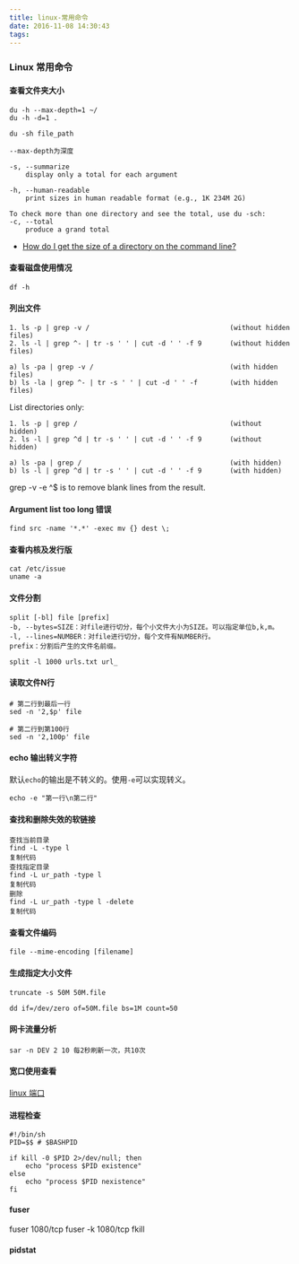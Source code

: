 ```yaml
---
title: linux-常用命令
date: 2016-11-08 14:30:43
tags: 
---
```

### Linux 常用命令

#### 查看文件夹大小
```shell 
du -h --max-depth=1 ~/
du -h -d=1 .

du -sh file_path
```

```shell
--max-depth为深度

-s, --summarize
    display only a total for each argument

-h, --human-readable
    print sizes in human readable format (e.g., 1K 234M 2G)

To check more than one directory and see the total, use du -sch:
-c, --total
    produce a grand total
```

- [How do I get the size of a directory on the command line?](https://unix.stackexchange.com/questions/185764/how-do-i-get-the-size-of-a-directory-on-the-command-line)

#### 查看磁盘使用情况
```shell
df -h
```

#### 列出文件
```shell 
1. ls -p | grep -v /                                   (without hidden files)
2. ls -l | grep ^- | tr -s ' ' | cut -d ' ' -f 9       (without hidden files)

a) ls -pa | grep -v /                                  (with hidden files)
b) ls -la | grep ^- | tr -s ' ' | cut -d ' ' -f        (with hidden files)
```

List directories only:

```shell 
1. ls -p | grep /                                      (without hidden)
2. ls -l | grep ^d | tr -s ' ' | cut -d ' ' -f 9       (without hidden)

a) ls -pa | grep /                                     (with hidden)
b) ls -l | grep ^d | tr -s ' ' | cut -d ' ' -f 9       (with hidden)
```
grep -v -e ^$ is to remove blank lines from the result.

#### Argument list too long 错误
```shell
find src -name '*.*' -exec mv {} dest \;
```

#### 查看内核及发行版
```shell
cat /etc/issue
uname -a
```

#### 文件分割
```shell
split [-bl] file [prefix]  
-b, --bytes=SIZE：对file进行切分，每个小文件大小为SIZE。可以指定单位b,k,m。
-l, --lines=NUMBER：对file进行切分，每个文件有NUMBER行。
prefix：分割后产生的文件名前缀。

split -l 1000 urls.txt url_
```

#### 读取文件N行
```shell
# 第二行到最后一行
sed -n '2,$p' file

# 第二行到第100行
sed -n '2,100p' file
```

#### echo 输出转义字符
默认`echo`的输出是不转义的。使用`-e`可以实现转义。
```shell 
echo -e "第一行\n第二行"
```

#### 查找和删除失效的软链接 
```shell 
查找当前目录
find -L -type l
复制代码
查找指定目录
find -L ur_path -type l
复制代码
删除
find -L ur_path -type l -delete
复制代码
```

#### 查看文件编码
```shell
file --mime-encoding [filename]
```

#### 生成指定大小文件
```shell
truncate -s 50M 50M.file
```

```shell
dd if=/dev/zero of=50M.file bs=1M count=50
```

#### 网卡流量分析
```shell 
sar -n DEV 2 10 每2秒刷新一次，共10次
```

#### 宽口使用查看
[linux 端口](linux-端口.md)

#### 进程检查
```shell
#!/bin/sh
PID=$$ # $BASHPID

if kill -0 $PID 2>/dev/null; then 
    echo "process $PID existence" 
else 
    echo "process $PID nexistence"
fi
```

#### fuser
fuser 1080/tcp
fuser -k 1080/tcp
fkill

#### pidstat